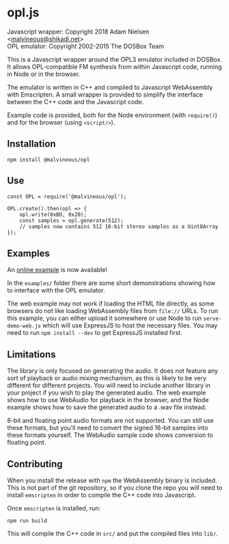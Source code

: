 # opl.js
Javascript wrapper: Copyright 2018 Adam Nielsen <<malvineous@shikadi.net>>  
OPL emulator: Copyright 2002-2015 The DOSBox Team  

This is a Javascript wrapper around the OPL3 emulator included in DOSBox.  It
allows OPL-compatible FM synthesis from within Javascript code, running in Node
or in the browser.

The emulator is written in C++ and compiled to Javascript WebAssembly with
Emscripten.  A small wrapper is provided to simplify the interface between the
C++ code and the Javascript code.

Example code is provided, both for the Node environment (with `require()`) and
for the browser (using `<script/>`).

## Installation

    npm install @malvineous/opl

## Use

    const OPL = require('@malvineous/opl');

    OPL.create().then(opl => {
        opl.write(0xBD, 0x20);
        const samples = opl.generate(512);
        // samples now contains 512 16-bit stereo samples as a Uint8Array
    });

## Examples

An [online example](https://eparadis.github.io/opljs/examples/demo-web.html) is now available!

In the `examples/` folder there are some short demonstrations showing how to
interface with the OPL emulator.

The web example may not work if loading the HTML file directly, as some browsers
do not like loading WebAssembly files from `file://` URLs.  To run this example,
you can either upload it somewhere or use Node to run `serve-demo-web.js` which
will use ExpressJS to host the necessary files.  You may need to run
`npm install --dev` to get ExpressJS installed first.

## Limitations

The library is only focused on generating the audio.  It does not feature any
sort of playback or audio mixing mechanism, as this is likely to be very
different for different projects.  You will need to include another library in
your project if you wish to play the generated audio.  The web example shows how
to use WebAudio for playback in the browser, and the Node example shows how to
save the generated audio to a .wav file instead.

8-bit and floating point audio formats are not supported.  You can still use
these formats, but you'll need to convert the signed 16-bit samples into these
formats yourself.  The WebAudio sample code shows conversion to floating point.

## Contributing

When you install the release with `npm` the WebAssembly binary is included.
This is not part of the git repository, so if you clone the repo you will need
to install `emscripten` in order to compile the C++ code into Javascript.

Once `emscripten` is installed, run:

    npm run build

This will compile the C++ code in `src/` and put the compiled files into `lib/`.
